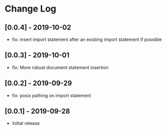 # Change Log

## [0.0.4] - 2019-10-02

- fix: insert import statement after an existing import statement if possible

## [0.0.3] - 2019-10-01

- fix: More robust document statement insertion

## [0.0.2] - 2019-09-29

- fix: posix pathing on import statement

## [0.0.1] - 2019-09-28

- Initial release
